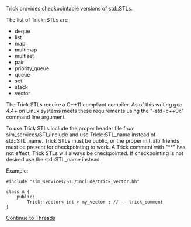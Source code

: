 
Trick provides checkpointable versions of std::STLs.

The list of Trick::STLs are

- deque
- list
- map
- multimap
- multiset
- pair
- priority_queue
- queue
- set
- stack
- vector

The Trick STLs require a C++11 compliant compiler.  As of this writing
gcc 4.4+ on Linux systems meets these requirements using the "-std=c++0x"
command line argument.

To use Trick STLs include the proper header file from sim_services/STL/include
and use Trick::STL_name instead of std::STL_name.  Trick STLs must be public,
or the proper init_attr friends must be present for checkpointing to work.  A
Trick comment with "**" has not effect, Trick STLs will always be checkpointed.
If checkpointing is not desired use the std::STL_name instead.

Example:

```
#include "sim_services/STL/include/trick_vector.hh"

class A {
    public:
        Trick::vector< int > my_vector ; // -- trick_comment
}
```

[Continue to Threads](Threads)
